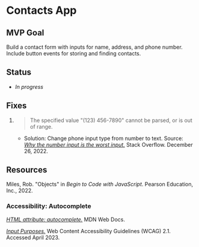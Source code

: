 # Contacts App

## MVP Goal

Build a contact form with inputs for name, address, and phone number. Include button events for storing and finding contacts.

## Status

- _In progress_

## Fixes

1. > The specified value "(123) 456-7890" cannot be parsed, or is out of range.

   - Solution: Change phone input type from number to text.
     Source: [_Why the number input is the worst input._](https://stackoverflow.blog/2022/12/26/why-the-number-input-is-the-worst-input/) Stack Overflow. December 26, 2022.

## Resources

Miles, Rob. "Objects" in _Begin to Code with JavaScript_. Pearson Education, Inc., 2022.

### Accessibility: Autocomplete

[_HTML attribute: autocomplete._](https://developer.mozilla.org/en-US/docs/Web/HTML/Attributes/autocomplete) MDN Web Docs.

[_Input Purposes._](https://www.w3.org/TR/WCAG21/#input-purposes) Web Content Accessibility Guidelines (WCAG) 2.1. Accessed April 2023.
